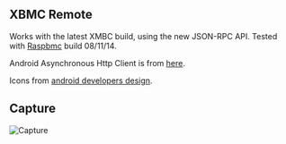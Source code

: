 XBMC Remote
-----------
Works with the latest XMBC build, using the new JSON-RPC API. Tested with [Raspbmc](http://www.raspbmc.com/) build 08/11/14.

Android Asynchronous Http Client is from [here](http://loopj.com/android-async-http/).

Icons from [android developers design](https://developer.android.com/design/downloads/index.html).

Capture
-------
![Capture](https://github.com/countableSet/xbmc-remote/raw/master/capture.png)

